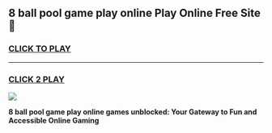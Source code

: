 
## 8 ball pool game play online Play Online Free Site 👋
<h3>
<a href="https://download.freeplayer.one?title=8_ball_pool_game_play_online&ref=21F">CLICK TO PLAY</a></h3>
<hr>

<h3>
<a href="https://download.freeplayer.one?title=8_ball_pool_game_play_online&ref=21F">CLICK 2 PLAY</a>
  
</h3>

<a href="https://download.freeplayer.one?title=8_ball_pool_game_play_online&ref=21F"><img src="https://cdnb.artstation.com/p/assets/images/images/032/539/853/original/anto-thomas-button-gif.gif"></a>


**8 ball pool game play online games unblocked: Your Gateway to Fun and Accessible Online Gaming**
